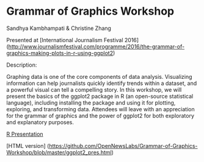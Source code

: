# Grammar of Graphics Workshop

Sandhya Kambhampati & Christine Zhang

Presented at [International Journalism Festival 2016] (http://www.journalismfestival.com/programme/2016/the-grammar-of-graphics-making-plots-in-r-using-ggplot2)

Description: 

Graphing data is one of the core components of data analysis. Visualizing information can help journalists quickly identify trends within a dataset, and a powerful visual can tell a compelling story. In this workshop, we will present the basics of the ggplot2 package in R (an open-source statistical language), including installing the package and using it for plotting, exploring, and transforming data. Attendees will leave with an appreciation for the grammar of graphics and the power of ggplot2 for both exploratory and explanatory purposes.

[R Presentation](https://github.com/OpenNewsLabs/Grammar-of-Graphics-Workshop/blob/master/ggplot2_pres.Rpres)

[HTML version] (https://github.com/OpenNewsLabs/Grammar-of-Graphics-Workshop/blob/master/ggplot2_pres.html)
